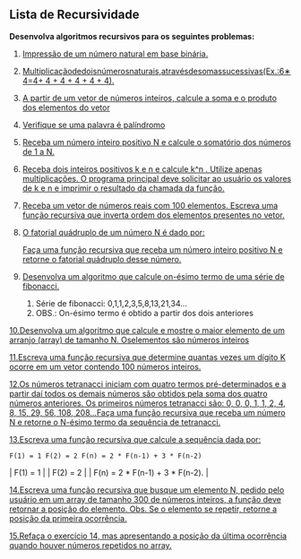 ## Lista de Recursividade 		

**Desenvolva algoritmos recursivos para os seguintes problemas:**

1. <u>Impressão de um número natural em base binária.</u>

2. <u>Multiplicaçãodedoisnúmerosnaturais,atravésdesomassucessivas(Ex.:6∗4=4+ 4 + 4 + 4 + 4 + 4).</u>

3. <u>A partir de um vetor de números inteiros, calcule a soma e o produto dos elementos do vetor</u>

4. <u>Verifique se uma palavra é palíndromo</u>

5. <u>Receba um número inteiro positivo N e calcule o somatório dos números de 1 a N.</u>

6. <u>Receba dois inteiros positivos k e n e calcule k^n . Utilize apenas multiplicações. O programa principal deve solicitar ao usuário os valores de k e n e imprimir o resultado da chamada da função.</u>

7. <u>Receba um vetor de números reais com 100 elementos. Escreva uma função recursiva que inverta ordem dos elementos presentes no vetor.</u>

8. <u>O fatorial quádruplo de um número N é dado por:</u>

   <u>Faça uma função recursiva que receba um número inteiro positivo N e retorne o fatorial quádruplo desse número.</u>

9. <u>Desenvolva um algoritmo que calcule on-ésimo termo de uma série de fibonacci.</u>

   1. Série de fibonacci: 0,1,1,2,3,5,8,13,21,34...
   2. OBS.: On-ésimo termo é obtido a partir dos dois anteriores

<u>10.Desenvolva um algoritmo que calcule e mostre o maior elemento de um arranjo (array) de tamanho N. Oselementos são números inteiros</u>

<u>11.Escreva uma função recursiva que determine quantas vezes um dígito K ocorre em um vetor contendo 100 números inteiros.</u>

<u>12.Os números tetranacci iniciam com quatro termos pré-determinados e a partir daí todos os demais números são obtidos pela soma dos quatro números anteriores. Os primeiros números tetranacci são: 0, 0, 0, 1, 1, 2, 4, 8, 15, 29, 56, 108, 208...Faça uma função recursiva que receba um número N e retorne o N-ésimo termo da sequência de tetranacci.</u>

<u>13.Escreva uma função recursiva que calcule a sequência dada por:</u>

`F(1) = 1 F(2) = 2 F(n) = 2 * F(n-1) + 3 * F(n-2)`

| F(1) = 1                        |
| F(2) = 2                        |
| F(n) = 2 * F(n-1) + 3 * F(n-2). |

<u>14.Escreva uma função recursiva que busque um elemento N, pedido pelo usuário em um array de tamanho 300 de números inteiros, a função deve retornar a posição do elemento. Obs. Se o elemento se repetir, retorne a posição da primeira ocorrência.</u>

<u>15.Refaça o exercício 14, mas apresentando a posição da última ocorrência quando houver números repetidos no array.</u>

